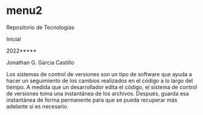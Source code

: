 # menu2
Repositorio de Tecnologías

Inicial

2022*****

Jonathan G. Garcia Castillo

Los sistemas de control de versiones son un tipo de software que ayuda a hacer un seguimiento de los cambios realizados en el código a lo largo del tiempo. A medida que un desarrollador edita el código, el sistema de control de versiones toma una instantánea de los archivos. Después, guarda esa instantánea de forma permanente para que se pueda recuperar más adelante si es necesario.
